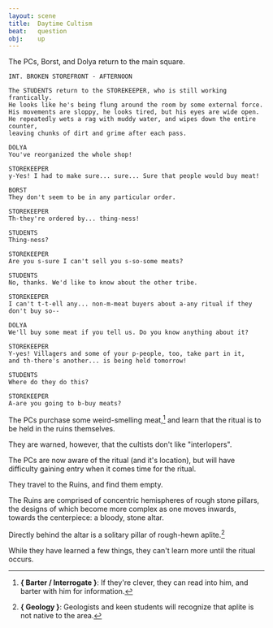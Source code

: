 ```yaml
---
layout: scene
title:  Daytime Cultism
beat:   question
obj:    up
---
```


The PCs, Borst, and Dolya return to the main square.

~~~
INT. BROKEN STOREFRONT - AFTERNOON

The STUDENTS return to the STOREKEEPER, who is still working frantically.
He looks like he's being flung around the room by some external force.
His movements are sloppy, he looks tired, but his eyes are wide open.
He repeatedly wets a rag with muddy water, and wipes down the entire counter,
leaving chunks of dirt and grime after each pass.

DOLYA
You've reorganized the whole shop!

STOREKEEPER
y-Yes! I had to make sure... sure... Sure that people would buy meat!

BORST
They don't seem to be in any particular order.

STOREKEEPER
Th-they're ordered by... thing-ness!

STUDENTS
Thing-ness?

STOREKEEPER
Are you s-sure I can't sell you s-so-some meats?

STUDENTS
No, thanks. We'd like to know about the other tribe.

STOREKEEPER
I can't t-t-ell any... non-m-meat buyers about a-any ritual if they don't buy so--

DOLYA
We'll buy some meat if you tell us. Do you know anything about it?

STOREKEEPER
Y-yes! Villagers and some of your p-people, too, take part in it,
and th-there's another... is being held tomorrow!

STUDENTS
Where do they do this?

STOREKEEPER
A-are you going to b-buy meats?
~~~


The PCs purchase some weird-smelling meat,[^barter]
and learn that the ritual is to be held in the ruins themselves.

[^barter]:
    **{ Barter / Interrogate }**:
    If they're clever, they can read into him, and barter with him for information.


They are warned, however, that the cultists don't like "interlopers".

The PCs are now aware of the ritual (and it's location),
but will have difficulty gaining entry when it comes time for the ritual.

They travel to the Ruins, and find them empty.

The Ruins are comprised of concentric hemispheres of rough stone pillars,
the designs of which become more complex as one moves inwards,
towards the centerpiece: a bloody, stone altar.

Directly behind the altar is a solitary pillar of rough-hewn aplite.[^rock]

[^rock]:
	**{ Geology }**:
	Geologists and keen students will recognize that aplite is not native to the area.

While they have learned a few things, they can't learn more until the ritual occurs.






